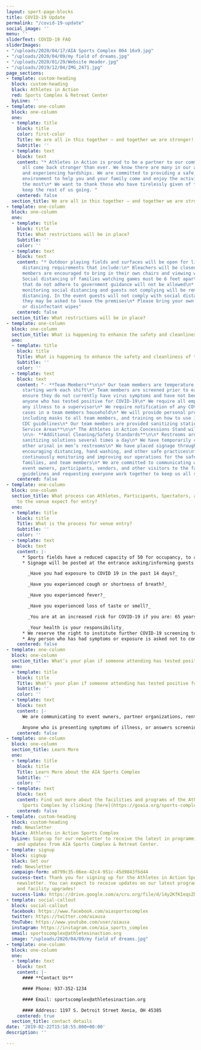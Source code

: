 ```yaml
---
layout: sport-page-blocks
title: COVID-19 Update
permalink: "/covid-19-update"
social_image: ''
menu: ''
sliderText: COVID-19 FAQ
sliderImages:
- "/uploads/2020/04/17/AIA Sports Complex 004 16x9.jpg"
- "/uploads/2020/04/09/my field of dreams.jpg"
- "/uploads/2020/01/29/Website Header.jpg"
- "/uploads/2019/12/04/IMG_2471.jpg"
page_sections:
- template: custom-heading
  block: custom-heading
  black: Athletes in Action
  red: Sports Complex & Retreat Center
  byLine: ''
- template: one-column
  block: one-column
  one:
  - template: title
    block: title
    color: first-color
    Title: We are all in this together – and together we are stronger!
    Subtitle: ''
  - template: text
    block: text
    content: "* Athletes in Action is proud to be a partner to our community as we
      all come back stronger than ever. We know there are many in our area hurting
      and experiencing hardships. We are committed to providing a safe, clean, positive
      environment to help you and your family come and enjoy the activities you love
      the most\n* We want to thank those who have tirelessly given of themselves to
      keep the rest of us going. "
    centered: false
  section_title: We are all in this together – and together we are stronger!
- template: one-column
  block: one-column
  one:
  - template: title
    block: title
    Title: What restrictions will be in place?
    Subtitle: ''
    color: ''
  - template: text
    block: text
    content: "* Outdoor playing fields and surfaces will be open for limited use with
      distancing requirements that include:\n* Bleachers will be closed off\n* Family
      members are encouraged to bring in their own chairs and viewing will be limited\n*
      Social distancing of families watching games must be 6 feet apart. \n* Activities
      that do not adhere to government guidance will not be allowed\n* We will be
      monitoring social distancing and guests not complying will be reminded to practice
      distancing. In the event guests will not comply with social distancing practices,
      they may be asked to leave the premises\n* Please bring your own hand sanitizer
      or disinfectant wipes"
    centered: false
  section_title: What restrictions will be in place?
- template: one-column
  block: one-column
  section_title: What is happening to enhance the safety and cleanliness of the venue?
  one:
  - template: title
    block: title
    Title: What is happening to enhance the safety and cleanliness of the venue?
    Subtitle: ''
    color: ''
  - template: text
    block: text
    content: "· **Team Members**\n\n* Our team members are temperature tested before
      starting work each shift\n* Team members are screened prior to each shift to
      ensure they do not currently have virus symptoms and have not been exposed to
      anyone who has tested positive for COVID-19\n* We require all employees to report
      any illness to a supervisor\n* We require notification of any COVID-19 positive
      cases in a team members household\n* We will provide personal protective equipment
      including masks to all team members, and training on how to use it, based on
      CDC guidelines\n* Our team members are provided sanitizing stations\n\n· **Food
      Service Areas**\n\n* The Athletes in Action Concessions Stand will not be open
      \n\n· **Additional Cleaning/Safety Standards**\n\n* Restrooms are cleaned with
      sanitizing solutions several times a day\n* We have temporarily closed every
      other urinal in men’s restrooms\n* We have placed signage throughout the venue
      encouraging distancing, hand washing, and other safe practices\n* We will be
      continuously monitoring and improving our operations for the safety of our athletes,
      families, and team members\n* We are committed to communicating with coaches,
      event owners, participants, vendors, and other visitors to the facility our
      guidelines and requesting everyone work together to keep us all safer"
    centered: false
- template: one-column
  block: one-column
  section_title: What process can Athletes, Participants, Spectators, and other Guests
    to the venue expect for entry?
  one:
  - template: title
    block: title
    Title: What is the process for venue entry?
    Subtitle: ''
    color: ''
  - template: text
    block: text
    content: |-
      * Sports fields have a reduced capacity of 50 for occupancy, to allow for appropriate social distancing
      * Signage will be posted at the entrance asking/informing guests the following:

        _Have you had exposure to COVID 19 in the past 14 days?_

        _Have you experienced cough or shortness of breath?_

        _Have you experienced fever?_

        _Have you experienced loss of taste or smell?_

        _You are at an increased risk for COVID-19 if you are: 65 years or older, have underlying lung/asthma conditions, have heart complications, suffer from diabetes, liver disease, severe obesity or are otherwise immune-compromised_

        _Your health is your responsibility_
      * We reserve the right to institute further COVID-19 screening to ensure guests are not endangering others
      * Any person who has had symptoms or exposure is asked not to come to the venue
    centered: false
- template: one-column
  block: one-column
  section_title: What’s your plan if someone attending has tested positive for COVID-19?
  one:
  - template: title
    block: title
    Title: What’s your plan if someone attending has tested positive for COVID-19?
    Subtitle: ''
    color: ''
  - template: text
    block: text
    content: |-
      We are communicating to event owners, partner organizations, renters, and those who register online, that anyone who has tested positive with COVID-19 is not allowed to enter the venue until they have been released by their doctor and diagnosed as “recovered.”

      Anyone who is presenting symptoms of illness, or answers screening questions upon entry in a way that gives us concern, will not be admitted to the venue, as a way of protecting every other guest at the venue, and preventing exposures and spread.
    centered: false
- template: one-column
  block: one-column
  section_title: Learn More
  one:
  - template: title
    block: title
    Title: Learn More about the AIA Sports Complex
    Subtitle: ''
    color: ''
  - template: text
    block: text
    content: Find out more about the facilities and programs of the Athletes in Action
      Sports Complex by clicking [here](https://goaia.org/sports-complex "here").
    centered: false
- template: custom-heading
  block: custom-heading
  red: Newsletter
  black: Athletes in Action Sports Complex
  byLine: Sign-up for our newsletter to receive the latest in programming, events,
    and updates from AIA Sports Complex & Retreat Center.
- template: signup
  block: signup
  black: Get our
  red: Newsletter
  campaign-form: a0799c35-06ee-42c4-951c-45d9843f6d44
  success-text: Thank you for signing up for the Athletes in Action Sports Complex
    newsletter. You can expect to receive updates on our latest programs, events,
    and facility upgrades!
  success-link: https://drive.google.com/a/cru.org/file/d/14y2KfKIeqsZh8vjO8P4WK3e6MMqmzmY3/view?usp=sharing
- template: social-callout
  block: social-callout
  facebook: https://www.facebook.com/aiasportscomplex
  twitter: https://twitter.com/aiausa
  YouTube: https://www.youtube.com/user/aiausa
  instagram: https://instagram.com/aia_sports_complex
  email: sportscomplex@athletesinaction.org
  image: "/uploads/2020/04/09/my field of dreams.jpg"
- template: one-column
  block: one-column
  one:
  - template: text
    block: text
    content: |-
      #### **Contact Us**

      #### Phone: 937-352-1234

      #### Email: sportscomplex@athletesinaction.org

      #### Address: 1197 S. Detroit Street Xenia, OH 45385
    centered: true
  section_title: contact details
date: '2019-02-22T15:18:55.000+00:00'
description: ''

---
```

